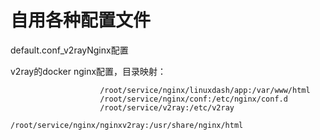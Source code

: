# 自用各种配置文件

default.conf_v2rayNginx配置

v2ray的docker nginx配置，目录映射：

                        /root/service/nginx/linuxdash/app:/var/www/html
                        /root/service/nginx/conf:/etc/nginx/conf.d
                        /root/service/v2ray:/etc/v2ray
                        /root/service/nginx/nginxv2ray:/usr/share/nginx/html


